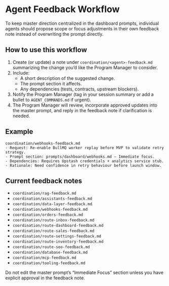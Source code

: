 # Agent Feedback Workflow

To keep master direction centralized in the dashboard prompts, individual agents should propose scope or focus adjustments in their own feedback note instead of overwriting the prompt directly.

## How to use this workflow
1. Create (or update) a note under `coordination/<agent>-feedback.md` summarizing the change you’d like the Program Manager to consider.
2. Include:
   - A short description of the suggested change.
   - The prompt section it affects.
   - Any dependencies (tests, contracts, upstream blockers).
3. Notify the Program Manager (tag in your session summary or add a bullet to `AGENT_COMMANDS.md` if urgent).
4. The Program Manager will review, incorporate approved updates into the master prompt, and reply in the feedback note if clarification is needed.

## Example
```
coordination/webhooks-feedback.md
- Request: Re-enable BullMQ worker replay before MVP to validate retry strategy.
- Prompt section: prompts/dashboard/webhooks.md — Immediate focus.
- Dependencies: Requires Upstash credentials + analytics service stub.
- Rationale: Need confidence in retry behaviour before launch window.
```

## Current feedback notes
- `coordination/rag-feedback.md`
- `coordination/assistants-feedback.md`
- `coordination/data-layer-feedback.md`
- `coordination/webhooks-feedback.md`
- `coordination/orders-feedback.md`
- `coordination/route-inbox-feedback.md`
- `coordination/route-dashboard-feedback.md`
- `coordination/route-sales-feedback.md`
- `coordination/route-settings-feedback.md`
- `coordination/route-inventory-feedback.md`
- `coordination/route-seo-feedback.md`
- `coordination/database-feedback.md`
- `coordination/mcp-feedback.md`
- `coordination/tooling-feedback.md`

Do not edit the master prompt’s “Immediate Focus” section unless you have explicit approval in the feedback note.
